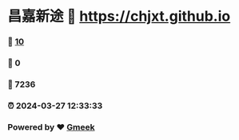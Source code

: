 # 昌嘉新途 :link: https://chjxt.github.io 
### :page_facing_up: [10](https://chjxt.github.io/tag.html) 
### :speech_balloon: 0 
### :hibiscus: 7236 
### :alarm_clock: 2024-03-27 12:33:33 
### Powered by :heart: [Gmeek](https://github.com/Meekdai/Gmeek)
